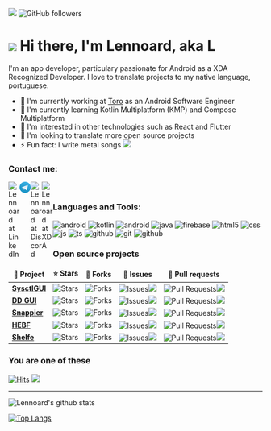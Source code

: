   ![](http://estruyf-github.azurewebsites.net/api/VisitorHit?user=Lennoard&countColorcountColor&countColor=%232979ff)  ![GitHub followers](https://img.shields.io/github/followers/Lennoard?label=Follow&style=social)
<h1><img src="https://emoji.gg/assets/emoji/1156_cool.png" width="30" /> Hi there, I'm Lennoard, aka L</h1>
I'm an app developer, particulary passionate for Android as a XDA Recognized Developer. I love to translate projects to my native language, portuguese.

<ul>
<li> 🔨 I'm currently working at <a href="https://www.toroinvestimentos.com.br/">Toro</a> as an Android Software Engineer</li>
<li> 🌱 I'm currently learning Kotlin Multiplatform (KMP) and Compose Multiplatform</li>
<li> 📲 I'm interested in other technologies such as React and Flutter</li>
<li> 👯 I'm looking to translate more open source projects</li>
<li> ⚡ Fun fact: I write metal songs <img src="https://emojis.slackmojis.com/emojis/images/1597609860/10080/headbanging_parrot.gif?1597609860" width="30" /></li>
</ul>



### Contact me:
[<img align="left" alt="Lennoard at LinkedIn" width="22px" src="https://icons.veryicon.com/png/o/internet--web/common-social-site-icons-for-the-web/linkedin-90.png" />][linkedin]
[<img align="left" alt="Lennoard at Telegram" width="22px" src="https://raw.githubusercontent.com/github/explore/master/topics/telegram/telegram.png" />][telegram]
[<img align="left" alt="Lennoard at Discord" width="22px" src="https://icons.veryicon.com/png/o/application/app-icon-7/discord-4.png" />][discord]
[<img align="left" alt="Lennoard at XDA" width="22px" src="https://icons.veryicon.com/png/System/Circle/xda.png" />][xda]

<br />

### Languages and Tools:
<p>
	 <img alt="android" src="https://img.shields.io/badge/-Android-F05032?style=flat&color=e8f5e9&logo=android&logoColor=43a047" />
	<img alt="kotlin" src="https://img.shields.io/badge/-Kotlin-F05032?style=flat&&color=ede7f6&logo=kotlin&logoColor=ff9100" />
	<img alt="android" src="https://img.shields.io/badge/-Jetpack%20Compose-F05032?style=flat&color=e8f5e9&logo=jetpackcompose&logoColor=4285F4" />
	 <img alt="java" src="https://img.shields.io/badge/-Java-F05032?style=flat&&color=white&logo=java&logoColor=black" />
	<img alt="firebase" src="https://img.shields.io/badge/-Firebase-F05032?style=flat&&color=fff8e1&logo=firebase&logoColor=#ffffff" />
	<img alt="html5" src="https://img.shields.io/badge/-HTML5-E34F26?style=flat&color=ffebee&logo=html5&logoColor=f44336" />
	<img alt="css" src="https://img.shields.io/badge/-CSS-E34F26?style=flat&color=2196f3&logo=css3&logoColor=white" />
	<img alt="js" src="https://img.shields.io/badge/-JavaScript-E34F26?style=flat&color=fff59d&logo=javascript&logoColor=black" />
	<img alt="ts" src="https://img.shields.io/badge/-TypeScript-E34F26?style=flat&color=4198ff&logo=typescript&logoColor=black" />
	<img alt="github" src="https://img.shields.io/badge/-Linux-F05032?style=flat&&color=white&logo=linux&logoColor=black" />
	  <img alt="git" src="https://img.shields.io/badge/-Git-F05032?style=flat&&color=f44336&logo=git&logoColor=white" />
	  <img alt="github" src="https://img.shields.io/badge/-GitHub-F05032?style=flat&&color=white&logo=github&logoColor=black" />
  
</p>

### Open source projects
<table>
  <thead align="center">
    <tr>
      <td><b>🔨 Project</b></td>
      <td><b>⭐ Stars</b></td>
      <td><b>🍴 Forks</b></td>
      <td><b>🚩 Issues</b></td>
      <td><b>📝 Pull requests</b></td>
    </tr>
  </thead>
  <tbody>
    <tr>
      <td><a href="https://github.com/Lennoard/SysctlGUI"><b>SysctlGUI</b></a></td>
      <td><img alt="Stars" src="https://img.shields.io/github/stars/Lennoard/SysctlGUI?style=flat-square&labelColor=343b41"/></td>
      <td><img alt="Forks" src="https://img.shields.io/github/forks/Lennoard/SysctlGUI?style=flat-square&labelColor=343b41"/></td>
      <td><img alt="Issues" src="https://img.shields.io/github/issues/Lennoard/SysctlGUI?style=flat-square&labelColor=343b41&label"/><img src="https://img.shields.io/github/issues-closed/Lennoard/SysctlGUI?style=flat-square&labelColor=343b41&label"/></td></td>
     <td><img alt="Pull Requests" src="https://img.shields.io/github/issues-pr/Lennoard/SysctlGUI?style=flat-square&labelColor=343b41&label"/><img src="https://img.shields.io/github/issues-pr-closed/Lennoard/SysctlGUI?style=flat-square&labelColor=343b41&label"/></td>
    </tr>
	  <tr>
      <td><a href="https://github.com/Lennoard/DDGUI"><b>DD GUI</b></a></td>
      <td><img alt="Stars" src="https://img.shields.io/github/stars/Lennoard/DDGUI?style=flat-square&labelColor=343b41"/></td>
      <td><img alt="Forks" src="https://img.shields.io/github/forks/Lennoard/DDGUI?style=flat-square&labelColor=343b41"/></td>
      <td><img alt="Issues" src="https://img.shields.io/github/issues/Lennoard/DDGUI?style=flat-square&labelColor=343b41&label"/><img src="https://img.shields.io/github/issues-closed/Lennoard/DDGUI?style=flat-square&labelColor=343b41&label"/></td></td>
      <td><img alt="Pull Requests" src="https://img.shields.io/github/issues-pr/Lennoard/DDGUI?style=flat-square&labelColor=343b41&label"/><img src="https://img.shields.io/github/issues-pr-closed/Lennoard/DDGUI?style=flat-square&labelColor=343b41&label"/></td>
    </tr>
	<tr>
      <td><a href="https://github.com/Lennoard/Snappier"><b>Snappier</b></a></td>
      <td><img alt="Stars" src="https://img.shields.io/github/stars/Lennoard/Snappier?style=flat-square&labelColor=343b41"/></td>
      <td><img alt="Forks" src="https://img.shields.io/github/forks/Lennoard/Snappier?style=flat-square&labelColor=343b41"/></td>
      <td><img alt="Issues" src="https://img.shields.io/github/issues/Lennoard/Snappier?style=flat-square&labelColor=343b41&label"/><img src="https://img.shields.io/github/issues-closed/Lennoard/Snappier?style=flat-square&labelColor=343b41&label"/></td></td>
      <td><img alt="Pull Requests" src="https://img.shields.io/github/issues-pr/Lennoard/DDGUI?style=flat-square&labelColor=343b41&label"/><img src="https://img.shields.io/github/issues-pr-closed/Lennoard/Snappier?style=flat-square&labelColor=343b41&label"/></td>
    </tr>
    <tr>
      <td><a href="https://github.com/Lennoard/HEBF"><b>HEBF</b></a></td>
      <td><img alt="Stars" src="https://img.shields.io/github/stars/Lennoard/HEBF?style=flat-square&labelColor=343b41"/></td>
      <td><img alt="Forks" src="https://img.shields.io/github/forks/Lennoard/HEBF?style=flat-square&labelColor=343b41"/></td>
      <td><img alt="Issues" src="https://img.shields.io/github/issues/Lennoard/HEBF?style=flat-square&labelColor=343b41&label"/><img src="https://img.shields.io/github/issues-closed/Lennoard/HEBF?style=flat-square&labelColor=343b41&label"/></td></td>
      <td><img alt="Pull Requests" src="https://img.shields.io/github/issues-pr/Lennoard/HEBF?style=flat-square&labelColor=343b41&label"/><img src="https://img.shields.io/github/issues-pr-closed/Lennoard/HEBF?style=flat-square&labelColor=343b41&label"/></td>
    </tr>
	<tr>
      <td><a href="https://github.com/Lennoard/Shelfe"><b>Shelfe</b></a></td>
      <td><img alt="Stars" src="https://img.shields.io/github/stars/Lennoard/Shelfe?style=flat-square&labelColor=343b41"/></td>
      <td><img alt="Forks" src="https://img.shields.io/github/forks/Lennoard/Shelfe?style=flat-square&labelColor=343b41"/></td>
      <td><img alt="Issues" src="https://img.shields.io/github/issues/Lennoard/Shelfe?style=flat-square&labelColor=343b41&label"/><img src="https://img.shields.io/github/issues-closed/Lennoard/Shelfe?style=flat-square&labelColor=343b41&label"/></td></td>
      <td><img alt="Pull Requests" src="https://img.shields.io/github/issues-pr/Lennoard/DDGUI?style=flat-square&labelColor=343b41&label"/><img src="https://img.shields.io/github/issues-pr-closed/Lennoard/Shelfe?style=flat-square&labelColor=343b41&label"/></td>
    </tr>
  </tbody>
</table>

### You are one of these
[![Hits](https://u8views.com/api/v1/github/profiles/15087908/views/day-week-month-total-count.svg)](https://u8views.com/github/Lennoard)
![](http://estruyf-github.azurewebsites.net/api/VisitorHit?user=Lennoard&countColorcountColor&countColor=%232979ff)

---

![Lennoard's github stats](https://github-readme-stats.vercel.app/api?username=Lennoard&show_icons=true&theme=synthwave&count_private=true)

[![Top Langs](https://github-readme-stats.vercel.app/api/top-langs/?username=Lennoard&langs_count=10&layout=compact&hide=css,cmake&exclude_repo=IdeapadHackintosh&theme=synthwave)](https://github.com/anuraghazra/github-readme-stats)

[linkedin]: https://linkedin.com/in/lennoard
[xda]: https://forum.xda-developers.com/member.php?u=6652564
[telegram]: https://telegram.me/lennoard
[discord]: https://discord.com/invite/Lennoard#3996
